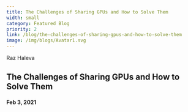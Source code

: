 ```yaml
---
title: The Challenges of Sharing GPUs and How to Solve Them
width: small
category: Featured Blog
priority: 2
link: /blog/the-challenges-of-sharing-gpus-and-how-to-solve-them
image: /img/blogs/Avatar1.svg
---
```

Raz Haleva

## The Challenges of Sharing GPUs and How to Solve Them

#### Feb 3, 2021
